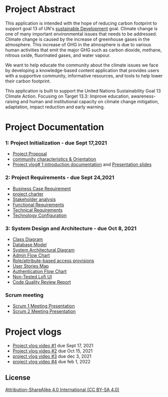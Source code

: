 # Project Abstract
This application is intended with the hope of reducing carbon footprint to support goal 13 of UN's [sustainable Development](https://www.un.org/sustainabledevelopment/climate-change/) goal.
Climate change is one of many important environmental issues that needs to be addressed. Climate change is caused by the increase of greenhouse gases in the atmosphere. This increase of GHG in the atmosphere is due to various human activities that emit the major GHG such as carbon dioxide, methane, nitrous oxide, fluorinated gases, and water vapour. 

We want to help educate the community about the climate issues we face by developing a knowledge-based content application that provides users with a supportive community, informative resources, and tools to help lower their carbon footprint. 

This application is built to support the United Nations Sustainability Goal 13 Climate Action.
Focusing on Target 13.3: Improve education, awareness-raising and human and institutional capacity on climate change mitigation, adaptation, impact reduction and early warning.

# Project Documentation
### 1: Project Initialization  - due Sept 17,2021
* [Project Proposal](https://github.com/moehared/Climate-awareness-V2/blob/main/documents/project%20sign%20off/ENSE%20400%20Project%20Start-up_.pdf)
* [community characteristics & Orientation](https://github.com/moehared/Climate-awareness-V2/blob/main/documents/community%20characteristics/P02%20-%20405%20-%20Activity%20-%20Community%20characteristics%20%20orientation.pdf)
* [Project vlog# 1 introduction documentation](https://github.com/moehared/Climate-awareness-V2/blob/main/documents/vlog1/Project%20Vlog%20%231.pdf) and [Presentation slides](https://github.com/moehared/Climate-awareness-V2/blob/main/documents/vlog1/Vlog%20Presentation.pdf) 
### 2: Project Requirements - due Sept 24,2021
* [Business Case Requirement](https://github.com/moehared/Climate-awareness-V2/blob/main/documents/project%20requirement/Ch%202%20-%20Business%20Case%20Template%20(1).pdf)
* [project charter](https://github.com/moehared/Climate-awareness-V2/blob/main/documents/project%20requirement/Ch%202%20-%20Project%20Charter%20Template.pdf)
* [Stakeholder analysis](https://github.com/moehared/Climate-awareness-V2/blob/main/documents/project%20requirement/Ch%203%20-%20Stakeholder%20Analysis%20Template.pdf)
* [Functional Requirements](https://github.com/moehared/Climate-awareness-V2/blob/main/documents/project%20requirement/Functional%20Requirements.pdf)
* [Technical Requirements](https://github.com/moehared/Climate-awareness-V2/blob/main/documents/project%20requirement/technical%20requirment.pdf)
* [Technology Configuration](https://github.com/moehared/Climate-awareness-V2/blob/main/documents/project%20requirement/P03%20-%20405%20-%20Activity%20-%20Technology%20configuration%20inventory.pdf)


### 3: System Design and Architecture - due Oct 8, 2021
* [Class Diagram](https://github.com/moehared/Climate-awareness-V2/blob/main/documents/system%20design%20and%20architecture/Class%20Diagrams.drawio.pdf)
* [Database Model](https://github.com/moehared/Climate-awareness-V2/blob/main/documents/system%20design%20and%20architecture/Database%20Model%20(1).pdf)
* [System Architectural Diagram](https://github.com/moehared/Climate-awareness-V2/blob/main/documents/system%20design%20and%20architecture/software%20system%20architectural.pdf)
* [Admin Flow Chart](https://github.com/moehared/Climate-awareness-V2/blob/main/documents/system%20design%20and%20architecture/admin-flowchart.pdf)
* [Role/attribute-based access provisions](https://github.com/moehared/Climate-awareness-V2/blob/main/documents/system%20design%20and%20architecture/role_base_access.pdf)
* [User Stories Map](https://github.com/moehared/Climate-awareness-V2/blob/main/documents/system%20design%20and%20architecture/user%20stories%20map.pdf)
* [Authentication Flow Chart](https://github.com/moehared/Climate-awareness-V2/blob/main/documents/system%20design%20and%20architecture/user-flowchart.pdf)
* [Non-Tested Lofi UI](https://github.com/moehared/Climate-awareness-V2/tree/main/design/Lofi_ui_)
* [Code Quality Review Report](https://github.com/moehared/Climate-awareness-V2/blob/main/documents/project%20closing/Code%20Quality%20Review%20report.pdf)

### Scrum meeting
* [Scrum 1 Meeting Presentation](https://github.com/moehared/Climate-awareness-V2/blob/main/documents/scrum%20meeting/Scrum%201.pdf)
* [Scrum 2 Meeting Presentation](https://github.com/moehared/Climate-awareness-V2/blob/main/documents/scrum%20meeting/Scrum%202.pdf)
# Project vlogs
* [Project vlog video #1](https://youtu.be/VdBLrs5eckA) due Sept 17, 2021
* [Project vlog video #2](https://www.youtube.com/watch?v=zmd04wQEFMM) due Oct 15, 2021
* [project vlog video #3](https://youtu.be/F_N_AO7fZk8) due dec 3, 2021
* [project vlog video #4](https://youtu.be/Ae5_bH_JNj4) due feb 1, 2022

## License 

[Attribution-ShareAlike 4.0 International (CC BY-SA 4.0)](https://creativecommons.org/licenses/by-sa/4.0/)
